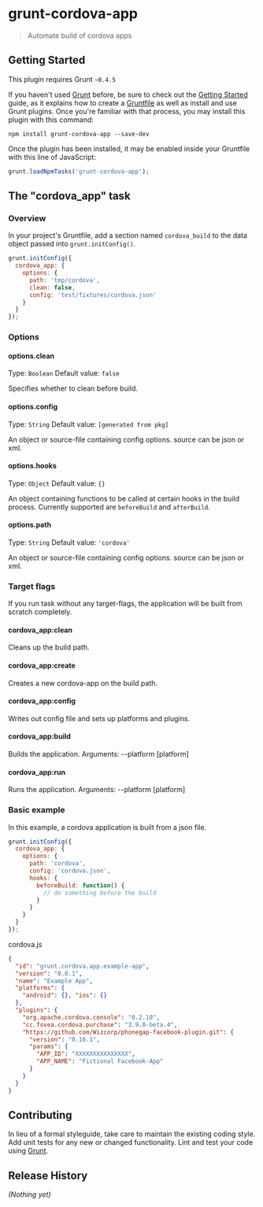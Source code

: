 # grunt-cordova-app

> Automate build of cordova apps

## Getting Started
This plugin requires Grunt `~0.4.5`

If you haven't used [Grunt](http://gruntjs.com/) before, be sure to check out the [Getting Started](http://gruntjs.com/getting-started) guide, as it explains how to create a [Gruntfile](http://gruntjs.com/sample-gruntfile) as well as install and use Grunt plugins. Once you're familiar with that process, you may install this plugin with this command:

```shell
npm install grunt-cordova-app --save-dev
```

Once the plugin has been installed, it may be enabled inside your Gruntfile with this line of JavaScript:

```js
grunt.loadNpmTasks('grunt-cordova-app');
```

## The "cordova_app" task

### Overview
In your project's Gruntfile, add a section named `cordova_build` to the data object passed into `grunt.initConfig()`.

```js
grunt.initConfig({
  cordova_app: {
    options: {
      path: 'tmp/cordova',
      clean: false,
      config: 'test/fixtures/cordova.json'
    }
  }
});
```

### Options

#### options.clean
Type: `Boolean`
Default value: `false`

Specifies whether to clean before build.

#### options.config
Type: `String`
Default value: `[generated from pkg]`

An object or source-file containing config options. source can be json or xml.

#### options.hooks
Type: `Object`
Default value: `{}`

An object containing functions to be called at certain hooks in the build process. Currently supported are `beforeBuild` and `afterBuild`.


#### options.path
Type: `String`
Default value: `'cordova'`

An object or source-file containing config options. source can be json or xml.

### Target flags

If you run task without any target-flags, the application will be built from scratch completely.

#### cordova_app:clean
Cleans up the build path.

#### cordova_app:create
Creates a new cordova-app on the build path.

#### cordova_app:config
Writes out config file and sets up platforms and plugins.

#### cordova_app:build
Builds the application. Arguments: --platform [platform]

#### cordova_app:run
Runs the application. Arguments: --platform [platform]

### Basic example

In this example, a cordova application is built from a json file. 

```js
grunt.initConfig({
  cordova_app: {
    options: {
      path: 'cordova',
      config: 'cordova.json',
      hooks: {
        beforeBuild: function() {
          // do something before the build
        }
      }
    }
  }
});
```
cordova.js
```json
{
  "id": "grunt.cordova.app.example-app", 
  "version": "0.0.1",
  "name": "Example App",
  "platforms": {
    "android": {}, "ios": {}
  }, 
  "plugins": {
    "org.apache.cordova.console": "0.2.10",
    "cc.fovea.cordova.purchase": "3.9.0-beta.4",
    "https://github.com/Wizcorp/phonegap-facebook-plugin.git": {
      "version": "0.10.1",
      "params": {  
        "APP_ID": "XXXXXXXXXXXXXXX", 
        "APP_NAME": "Fictional Facebook-App"
      }
    }
  }
}
```


## Contributing
In lieu of a formal styleguide, take care to maintain the existing coding style. Add unit tests for any new or changed functionality. Lint and test your code using [Grunt](http://gruntjs.com/).

## Release History
_(Nothing yet)_
